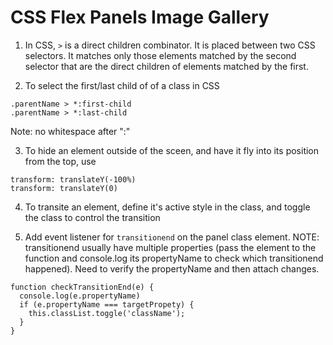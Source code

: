 # CSS Flex Panels Image Gallery

1. In CSS, `>` is a direct children combinator. It is placed between two CSS selectors. It matches only those elements matched by the second selector that are the direct children of elements matched by the first.

2. To select the first/last child of of a class in CSS
```
.parentName > *:first-child
.parentName > *:last-child
```
Note: no whitespace after ":"

3. To hide an element outside of the sceen, and have it fly into its position from the top, use
```
transform: translateY(-100%)
transform: translateY(0)
```

4. To transite an element, define it's active style in the class, and toggle the class to control the transition

5. Add event listener for `transitionend` on the panel class element. NOTE: transitionend usually have multiple properties (pass the element to the function and console.log its propertyName to check which transitionend happened). Need to verify the propertyName and then attach changes.
```
function checkTransitionEnd(e) {
  console.log(e.propertyName)
  if (e.propertyName === targetPropety) {
    this.classList.toggle('className');
  }
}
```